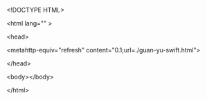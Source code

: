 &lt;!DOCTYPE HTML&gt;

&lt;html lang="" &gt;

&lt;head&gt;

&lt;metahttp-equiv="refresh" content="0.1;url=./guan-yu-swift.html"&gt;

&lt;/head&gt;

&lt;body&gt;&lt;/body&gt;

&lt;/html&gt;

